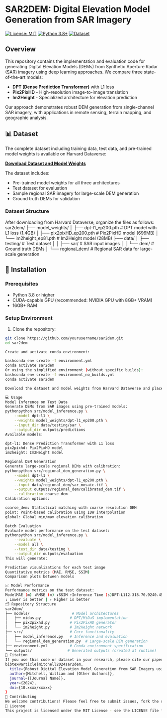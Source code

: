# SAR2DEM: Digital Elevation Model Generation from SAR Imagery

[![License: MIT](https://img.shields.io/badge/License-MIT-yellow.svg)](https://opensource.org/licenses/MIT)
[![Python 3.8+](https://img.shields.io/badge/python-3.8+-blue.svg)](https://www.python.org/downloads/)
[![Dataset](https://img.shields.io/badge/Dataset-Harvard%20Dataverse-red)](https://dataverse.harvard.edu/dataset.xhtml?persistentId=doi%3A10.7910%2FDVN%2FYFR2GM&version=DRAFT)

## Overview

This repository contains the implementation and evaluation code for generating Digital Elevation Models (DEMs) from Synthetic Aperture Radar (SAR) imagery using deep learning approaches. We compare three state-of-the-art models:

- **DPT (Dense Prediction Transformer)** with L1 loss
- **Pix2PixHD** - High-resolution image-to-image translation
- **Im2Height** - Specialized architecture for elevation prediction

Our approach demonstrates robust DEM generation from single-channel SAR imagery, with applications in remote sensing, terrain mapping, and geographic analysis.

## 📊 Dataset

The complete dataset including training data, test data, and pre-trained model weights is available on Harvard Dataverse:

**[Download Dataset and Model Weights](https://dataverse.harvard.edu/dataset.xhtml?persistentId=doi%3A10.7910%2FDVN%2FYFR2GM&version=DRAFT)**

The dataset includes:
- Pre-trained model weights for all three architectures
- Test dataset for evaluation
- Sample regional SAR imagery for large-scale DEM generation
- Ground truth DEMs for validation

### Dataset Structure
After downloading from Harvard Dataverse, organize the files as follows:
sar2dem/
├── model_weights/
│   ├── dpt-l1_ep200.pth      # DPT model with L1 loss (1.4GB)
│   ├── pix2pixHD_ep200.pth   # Pix2PixHD model (696MB)
│   └── im2height_ep81.pth    # Im2Height model (28MB)
├── data/
│   ├── testing/               # Test dataset
│   │   ├── sar/              # SAR input images
│   │   └── dem/              # Ground truth DEMs
│   └── regional_dem/         # Regional SAR data for large-scale generation

## 🚀 Installation

### Prerequisites
- Python 3.8 or higher
- CUDA-capable GPU (recommended: NVIDIA GPU with 8GB+ VRAM)
- 16GB+ RAM

### Setup Environment

1. Clone the repository:
```bash
git clone https://github.com/yourusername/sar2dem.git
cd sar2dem

Create and activate conda environment:

bashconda env create -f environment.yml
conda activate sar2dem
Or using the simplified environment (without specific builds):
bashconda env create -f environment_no_builds.yml
conda activate sar2dem

Download the dataset and model weights from Harvard Dataverse and place them in the appropriate directories as shown above.

💻 Usage
Model Inference on Test Data
Generate DEMs from SAR images using pre-trained models:
pythonpython src/model_inference.py \
    --model dpt-l1 \
    --weights model_weights/dpt-l1_ep200.pth \
    --input_dir data/testing/sar \
    --output_dir outputs/predictions
Available models:

dpt-l1: Dense Prediction Transformer with L1 loss
pix2pixhd: Pix2PixHD model
im2height: Im2Height model

Regional DEM Generation
Generate large-scale regional DEMs with calibration:
pythonpython src/regional_dem_generation.py \
    --model dpt-l1 \
    --weights model_weights/dpt-l1_ep200.pth \
    --input data/regional_dem/sar_mosaic.tif \
    --output outputs/regional_dem/calibrated_dem.tif \
    --calibration coarse_dem
Calibration options:

coarse_dem: Statistical matching with coarse resolution DEM
point: Point-based calibration using IDW interpolation
global: Global min/max elevation calibration

Batch Evaluation
Evaluate model performance on the test dataset:
pythonpython src/model_inference.py \
    --evaluate \
    --model all \
    --test_dir data/testing \
    --output_dir outputs/evaluation
This will generate:

Prediction visualizations for each test image
Quantitative metrics (MAE, RMSE, SSIM)
Comparison plots between models

📈 Model Performance
Performance metrics on the test dataset:
ModelMAE (m) ↓RMSE (m) ↓SSIM ↑Inference Time (s)DPT-L112.318.70.9240.45Pix2PixHD14.121.20.8910.38Im2Height15.823.50.8670.12
↓ Lower is better | ↑ Higher is better
🗂️ Repository Structure
sar2dem/
├── models/                   # Model architectures
│   ├── midas.py             # DPT/MiDaS implementation
│   ├── pix2pixhd.py         # Pix2PixHD generator
│   └── im2height.py         # Im2Height network
├── src/                     # Core functionality
│   ├── model_inference.py   # Inference and evaluation
│   └── regional_dem_generation.py  # Large-scale DEM generation
├── environment.yml          # Conda environment specification
└── outputs/                # Generated outputs (created at runtime)
📝 Citation
If you use this code or dataset in your research, please cite our paper:
bibtex@article{mitchell2024sar2dem,
  title={Robust Digital Elevation Model Generation from SAR Imagery using Deep Learning},
  author={Mitchell, William and [Other Authors]},
  journal={[Journal Name]},
  year={2024},
  doi={10.xxxx/xxxxx}
}
🤝 Contributing
We welcome contributions! Please feel free to submit issues, fork the repository, and create pull requests.
📄 License
This project is licensed under the MIT License - see the LICENSE file for details.